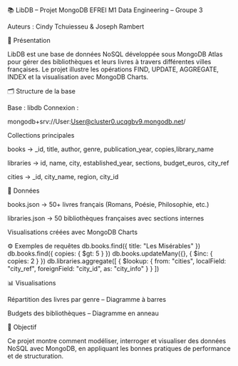 📚 LibDB – Projet MongoDB
EFREI M1 Data Engineering – Groupe 3

Auteurs : Cindy Tchuiesseu & Joseph Rambert

🧩 Présentation

LibDB est une base de données NoSQL développée sous MongoDB Atlas pour gérer des bibliothèques et leurs livres à travers différentes villes françaises.
Le projet illustre les opérations FIND, UPDATE, AGGREGATE, INDEX et la visualisation avec MongoDB Charts.

🗂️ Structure de la base

Base : libdb
Connexion :

mongodb+srv://User:User@cluster0.ucqgbv9.mongodb.net/

Collections principales

books → _id, title, author, genre, publication_year, copies,library_name

libraries → id, name, city, established_year, sections, budget_euros, city_ref

cities → _id, city_name, region, city_id

💾 Données

books.json → 50+ livres français (Romans, Poésie, Philosophie, etc.)

libraries.json → 50 bibliothèques françaises avec sections internes

Visualisations créées avec MongoDB Charts

⚙️ Exemples de requêtes
db.books.find({ title: "Les Misérables" })
db.books.find({ copies: { $gt: 5 } })
db.books.updateMany({}, { $inc: { copies: 2 } })
db.libraries.aggregate([
  { $lookup: { from: "cities", localField: "city_ref", foreignField: "city_id", as: "city_info" } }
])

📊 Visualisations

Répartition des livres par genre – Diagramme à barres

Budgets des bibliothèques – Diagramme en anneau

🏁 Objectif

Ce projet montre comment modéliser, interroger et visualiser des données NoSQL avec MongoDB, en appliquant les bonnes pratiques de performance et de structuration.
